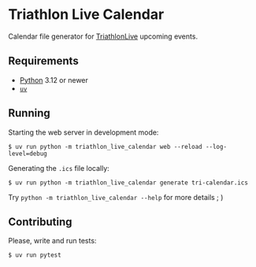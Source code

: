 # Triathlon Live Calendar

Calendar file generator for [TriathlonLive](https://www.triathlonlive.tv/) upcoming events.

## Requirements

* [Python](https://python.org) 3.12 or newer
* [`uv`](https://docs.astral.sh/uv/)

## Running

Starting the web server in development mode:

```console
$ uv run python -m triathlon_live_calendar web --reload --log-level=debug
```

Generating the `.ics` file locally:

```console
$ uv run python -m triathlon_live_calendar generate tri-calendar.ics
```

Try `python -m triathlon_live_calendar --help` for more details ; )

## Contributing

Please, write and run tests:

```console
$ uv run pytest
```
